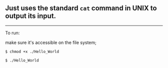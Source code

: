 ## Just uses the standard `cat` command in UNIX to output its input.

---
To run:

make sure it's accessible on the file system;
```
$ chmod +x ./Hello_World
```
```
$ ./Hello_World
```